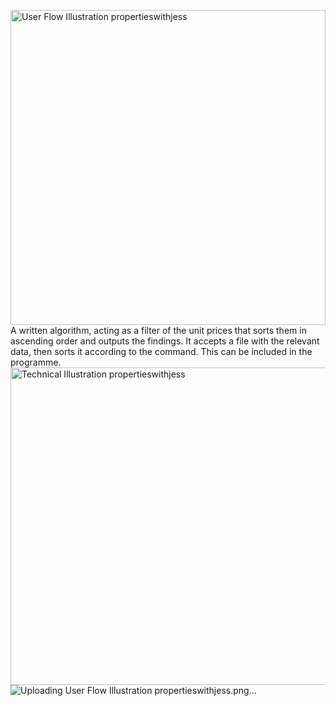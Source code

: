 <img width="504" alt="User Flow Illustration propertieswithjess" src="https://github.com/Ben11235/PropertieswithJess/assets/170708057/14b9d582-d7de-4a30-ad5a-1142cccd7844">A written algorithm, acting as a filter of the unit prices that sorts them in ascending order and outputs the findings. 
It accepts a file with the relevant data, then sorts it according to the command.
This can be included in the programme.
<img width="508" alt="Technical Illustration propertieswithjess" src="https://github.com/Ben11235/PropertieswithJess/assets/170708057/a0bb4511-eb0d-48df-a423-0ea03ad37138">
![Uploading User Flow Illustration propertieswithjess.png…]()
